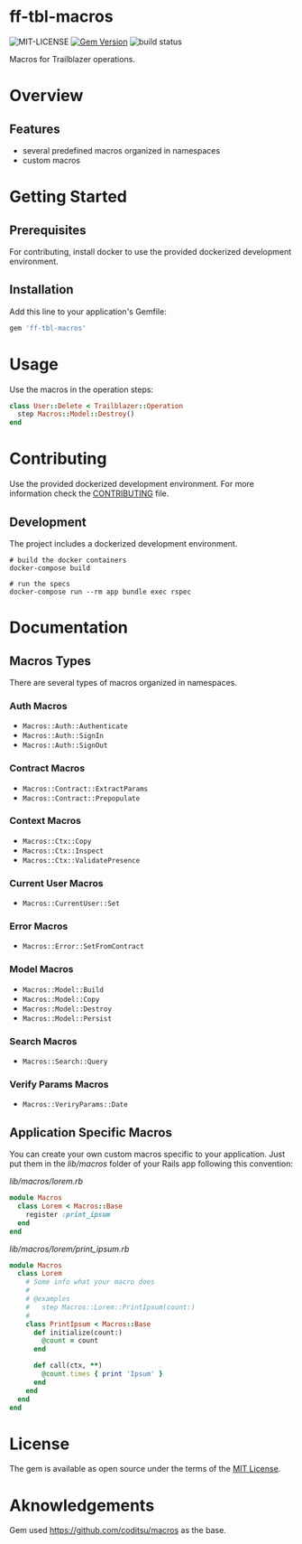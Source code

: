 # ff-tbl-macros

![MIT-LICENSE](https://img.shields.io/github/license/firefield/ff-tbl-macros.svg?style=flat-square) [![Gem Version](https://img.shields.io/gem/v/ff-tbl-macros.svg?style=flat-square)](https://rubygems.org/gems/ff-tbl-macros) ![build status](https://img.shields.io/travis/firefield/ff-tbl-macros.svg?style=flat-square)

Macros for Trailblazer operations.

# Overview

## Features

- several predefined macros organized in namespaces
- custom macros

# Getting Started

## Prerequisites

For contributing, install docker to use the provided dockerized development environment.

## Installation

Add this line to your application's Gemfile:

```ruby
gem 'ff-tbl-macros'
```

# Usage

Use the macros in the operation steps:

```ruby
class User::Delete < Trailblazer::Operation
  step Macros::Model::Destroy()
end
```

# Contributing

Use the provided dockerized development environment. For more information check the [CONTRIBUTING](CONTRIBUTING.md) file.

## Development

The project includes a dockerized development environment.

```
# build the docker containers
docker-compose build

# run the specs
docker-compose run --rm app bundle exec rspec

```

# Documentation

## Macros Types

There are several types of macros organized in namespaces.

### Auth Macros

- `Macros::Auth::Authenticate`
- `Macros::Auth::SignIn`
- `Macros::Auth::SignOut`

### Contract Macros

- `Macros::Contract::ExtractParams`
- `Macros::Contract::Prepopulate`

### Context Macros

- `Macros::Ctx::Copy`
- `Macros::Ctx::Inspect`
- `Macros::Ctx::ValidatePresence`

### Current User Macros

- `Macros::CurrentUser::Set`

### Error Macros

- `Macros::Error::SetFromContract`

### Model Macros

- `Macros::Model::Build`
- `Macros::Model::Copy`
- `Macros::Model::Destroy`
- `Macros::Model::Persist`

### Search Macros

- `Macros::Search::Query`

### Verify Params Macros

- `Macros::VeriryParams::Date`

## Application Specific Macros

You can create your own custom macros specific to your application. Just put them in the _lib/macros_ folder of your Rails app following this convention:

_lib/macros/lorem.rb_
```ruby
module Macros
  class Lorem < Macros::Base
    register :print_ipsum
  end
end
```

_lib/macros/lorem/print_ipsum.rb_
```ruby
module Macros
  class Lorem
    # Some info what your macro does
    #
    # @examples
    #   step Macros::Lorem::PrintIpsum(count:)
    #
    class PrintIpsum < Macros::Base
      def initialize(count:)
        @count = count
      end

      def call(ctx, **)
        @count.times { print 'Ipsum' }
      end
    end
  end
end
```

# License

The gem is available as open source under the terms of the [MIT License](http://opensource.org/licenses/MIT).

# Aknowledgements

Gem used https://github.com/coditsu/macros as the base.

